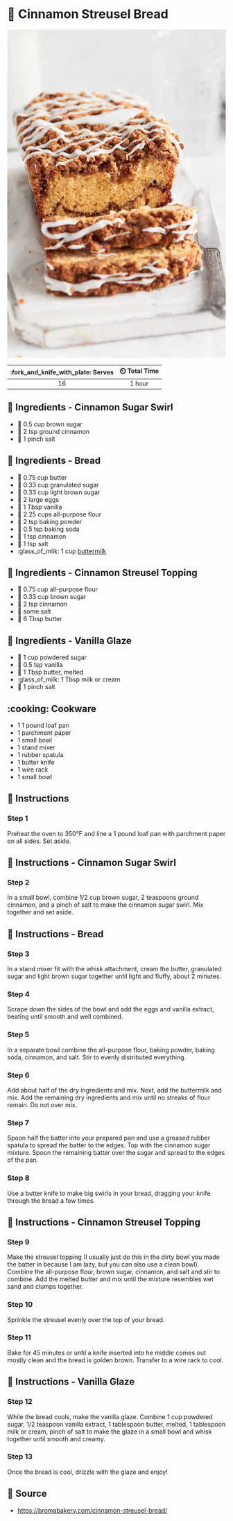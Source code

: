 # :bread: Cinnamon Streusel Bread

![Cinnamon Streusel Bread](../assets/images/cinnamon-streusel-bread.png)

| :fork_and_knife_with_plate: Serves | :timer_clock: Total Time |
|:----------------------------------:|:-----------------------: |
| 16 | 1 hour |

## :salt: Ingredients - Cinnamon Sugar Swirl

- :maple_leaf: 0.5 cup brown sugar
- :custard: 2 tsp ground cinnamon
- :salt: 1 pinch salt

## :salt: Ingredients - Bread

- :butter: 0.75 cup butter
- :candy: 0.33 cup granulated sugar
- :maple_leaf: 0.33 cup light brown sugar
- :egg: 2 large eggs
- :icecream: 1 Tbsp vanilla
- :ear_of_rice: 2.25 cups all-purpose flour
- :dash: 2 tsp baking powder
- :cup_with_straw: 0.5 tsp baking soda
- :custard: 1 tsp cinnamon
- :salt: 1 tsp salt
- :glass_of_milk: 1 cup [buttermilk][1]

## :salt: Ingredients - Cinnamon Streusel Topping

- :ear_of_rice: 0.75 cup all-purpose flour
- :maple_leaf: 0.33 cup brown sugar
- :custard: 2 tsp cinnamon
- :salt: some salt
- :butter: 6 Tbsp butter

## :salt: Ingredients - Vanilla Glaze

- :candy: 1 cup powdered sugar
- :icecream: 0.5 tsp vanilla
- :butter: 1 Tbsp butter, melted
- :glass_of_milk: 1 Tbsp milk or cream
- :salt: 1 pinch salt

## :cooking: Cookware

- 1 1 pound loaf pan
- 1 parchment paper
- 1 small bowl
- 1 stand mixer
- 1 rubber spatula
- 1 butter knife
- 1 wire rack
- 1 small bowl

## :pencil: Instructions

### Step 1

Preheat the oven to 350°F and line a 1 pound loaf pan with parchment paper on all sides. Set aside.

## :pencil: Instructions - Cinnamon Sugar Swirl

### Step 2

In a small bowl, combine 1/2 cup brown sugar, 2 teaspoons ground cinnamon, and a pinch of salt to make the cinnamon
sugar swirl. Mix together and set aside.

## :pencil: Instructions - Bread

### Step 3

In a stand mixer fit with the whisk attachment, cream the butter, granulated sugar and light brown sugar together until
light and fluffy, about 2 minutes.

### Step 4

Scrape down the sides of the bowl and add the eggs and vanilla extract, beating until smooth and well combined.

### Step 5

In a separate bowl combine the all-purpose flour, baking powder, baking soda, cinnamon, and salt. Stir to evenly
distributed everything.

### Step 6

Add about half of the dry ingredients and mix. Next, add the buttermilk and mix. Add the remaining dry ingredients and
mix until no streaks of flour remain. Do not over mix.

### Step 7

Spoon half the batter into your prepared pan and use a greased rubber spatula to spread the batter to the edges. Top
with the cinnamon sugar mixture. Spoon the remaining batter over the sugar and spread to the edges of the pan.

### Step 8

Use a butter knife to make big swirls in your bread, dragging your knife through the bread a few times.

## :pencil: Instructions - Cinnamon Streusel Topping

### Step 9

Make the streusel topping (I usually just do this in the dirty bowl you made the batter in because I am lazy, but you
can also use a clean bowl). Combine the all-purpose flour, brown sugar, cinnamon, and salt and stir to combine. Add the
melted butter and mix until the mixture resembles wet sand and clumps together.

### Step 10

Sprinkle the streusel evenly over the top of your bread.

### Step 11

Bake for 45 minutes or until a knife inserted into he middle comes out mostly clean and the bread is golden brown.
Transfer to a wire rack to cool.

## :pencil: Instructions - Vanilla Glaze

### Step 12

While the bread cools, make the vanilla glaze. Combine 1 cup powdered sugar, 1/2 teaspoon vanilla extract, 1 tablespoon
butter, melted, 1 tablespoon milk or cream, pinch of salt to make the glaze in a small bowl and whisk together until
smooth and creamy.

### Step 13

Once the bread is cool, drizzle with the glaze and enjoy!

## :link: Source

- <https://bromabakery.com/cinnamon-streusel-bread/>

[1]: <../ingredients/buttermilk.md>
